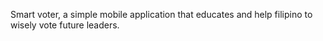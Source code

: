 

Smart voter, a simple mobile application that educates and help filipino to wisely vote future leaders.
